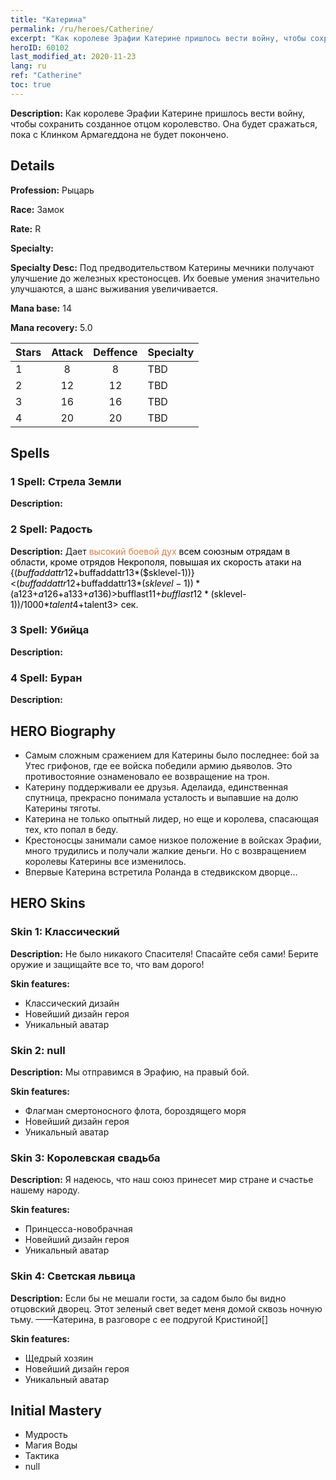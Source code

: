 ```yaml
---
title: "Катерина"
permalink: /ru/heroes/Catherine/
excerpt: "Как королеве Эрафии Катерине пришлось вести войну, чтобы сохранить созданное отцом королевство. Она будет сражаться, пока с Клинком Армагеддона не будет покончено."
heroID: 60102
last_modified_at: 2020-11-23
lang: ru
ref: "Catherine"
toc: true
---
```

 **Description:** Как королеве Эрафии Катерине пришлось вести войну, чтобы сохранить созданное отцом королевство. Она будет сражаться, пока с Клинком Армагеддона не будет покончено.
## Details
 **Profession:** Рыцарь

 **Race:** Замок

 **Rate:** R

 **Specialty:** 

 **Specialty Desc:** Под предводительством Катерины мечники получают улучшение до железных крестоносцев. Их боевые умения значительно улучшаются, а шанс выживания увеличивается.

 **Mana base:** 14

 **Mana recovery:** 5.0


  | Stars   |     Attack     |    Deffence    |      Specialty     |
  |---------|:---------------:|:---------------:|--------------------|
  |    1    | 8 | 8 | TBD |
  |    2    | 12 | 12 | TBD |
  |    3    | 16 | 16 | TBD |
  |    4    | 20 | 20 | TBD |

## Spells
### 1 Spell: Стрела Земли
 **Description:** 

### 2 Spell: Радость
 **Description:** Дает <span style="color: #e07c44">высокий боевой дух<span style="color: black"> всем союзным отрядам в области, кроме отрядов Некрополя, повышая их скорость атаки на {($buffaddattr12+$buffaddattr13*($sklevel-1))}<($buffaddattr12+$buffaddattr13*($sklevel-1))*($a123+$a126+$a133+$a136)>%. Эффект длится <span style="color: #48b946">{($bufflast11+$bufflast12*($sklevel-1))/1000}<span style="color: black"><($bufflast11+$bufflast12*($sklevel-1))/1000*$talent4+$talent3> сек.

### 3 Spell: Убийца
 **Description:** 

### 4 Spell: Буран
 **Description:** 


## HERO Biography
   - Самым сложным сражением для Катерины было последнее: бой за Утес грифонов, где ее войска победили армию дьяволов. Это противостояние ознаменовало ее возвращение на трон.
   - Катерину поддерживали ее друзья. Аделаида, единственная спутница, прекрасно понимала усталость и выпавшие на долю Катерины тяготы.
   - Катерина не только опытный лидер, но еще и королева, спасающая тех, кто попал в беду.
   - Крестоносцы занимали самое низкое положение в войсках Эрафии, много трудились и получали жалкие деньги. Но с возвращением королевы Катерины все изменилось.
   - Впервые Катерина встретила Роланда в стедвикском дворце...

## HERO Skins
### Skin 1: **Классический**

 **Description:** Не было никакого Спасителя! Спасайте себя сами! Берите оружие и защищайте все то, что вам дорого!

 **Skin features:** 

   - Классический дизайн
   - Новейший дизайн героя
   - Уникальный аватар

### Skin 2: **null**

 **Description:** Мы отправимся в Эрафию, на правый бой.

 **Skin features:** 

   - Флагман смертоносного флота, бороздящего моря
   - Новейший дизайн героя
   - Уникальный аватар

### Skin 3: **Королевская свадьба**

 **Description:** Я надеюсь, что наш союз принесет мир стране и счастье нашему народу.

 **Skin features:** 

   - Принцесса-новобрачная
   - Новейший дизайн героя
   - Уникальный аватар

### Skin 4: **Светская львица**

 **Description:** Если бы не мешали гости, за садом было бы видно отцовский дворец. Этот зеленый свет ведет меня домой сквозь ночную тьму.  ——Катерина, в разговоре с ее подругой Кристиной[]

 **Skin features:** 

   - Щедрый хозяин
   - Новейший дизайн героя
   - Уникальный аватар


## Initial Mastery
   - Мудрость
   - Магия Воды
   - Тактика
   - null
